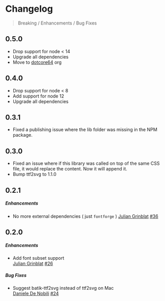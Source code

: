 # Changelog

> Breaking / Enhancements / Bug Fixes

## 0.5.0

* Drop support for node < 14
* Upgrade all dependencies
* Move to [dotcore64](https://github.com/dotcore64) org

## 0.4.0

* Drop support for node < 8
* Add support for node 12
* Upgrade all dependencies

## 0.3.1

* Fixed a publishing issue where the lib folder
  was missing in the NPM package.

## 0.3.0

* Fixed an issue where if this library was called
  on top of the same CSS file, it would replace
  the content. Now it will append it.
* Bump ttf2svg to 1.1.0

## 0.2.1

##### Enhancements

* No more external dependencies ( just `fontforge` )
  [Julian Grinblat](https://github.com/perrin4869)
  [#36](https://github.com/agentk/fontfacegen/pull/36)

## 0.2.0

##### Enhancements

* Add font subset support  
  [Julian Grinblat](https://github.com/perrin4869)
  [#26](https://github.com/agentk/fontfacegen/pull/26)

##### Bug Fixes

* Suggest batik-ttf2svg instead of ttf2svg on Mac  
  [Daniele De Nobili](https://github.com/omoikane)
  [#24](https://github.com/agentk/fontfacegen/issues/24)
